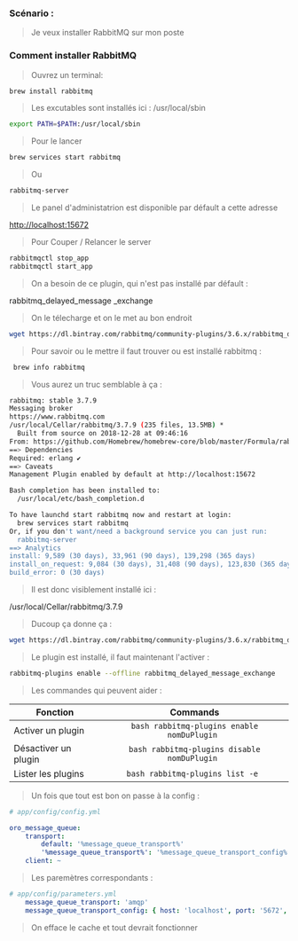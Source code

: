 ### Scénario : 

> Je veux installer RabbitMQ sur mon poste 

### Comment installer RabbitMQ

> Ouvrez un terminal:

```bash
brew install rabbitmq
```
> Les excutables sont installés ici : /usr/local/sbin 

```bash
export PATH=$PATH:/usr/local/sbin
```
 > Pour le lancer
 
```bash
brew services start rabbitmq
```
 > Ou
  
```bash
rabbitmq-server
```

> Le panel d'administatrion est disponible par défault a cette adresse

[http://localhost:15672](http://localhost:15672)

> Pour Couper / Relancer le server
```bash
rabbitmqctl stop_app
rabbitmqctl start_app
```
> On a besoin de ce plugin, qui n'est pas installé par défault :

rabbitmq_delayed_message _exchange

> On le télecharge et on le met au bon endroit

```bash
wget https://dl.bintray.com/rabbitmq/community-plugins/3.6.x/rabbitmq_delayed_message_exchange/rabbitmq_delayed_message_exchange-20171215-3.6.x.zip && unzip rabbitmq_delayed_message_exchange-20171215-3.6.x.zip -d {L'endroit ou est installer RabbitMQ}/plugins && rm rabbitmq_delayed_message_exchange-20171215-3.6.x.zip
```
> Pour savoir ou le mettre il faut trouver ou est installé rabbitmq :

```bash
 brew info rabbitmq
```
> Vous aurez un truc semblable à ça :

```bash
rabbitmq: stable 3.7.9
Messaging broker
https://www.rabbitmq.com
/usr/local/Cellar/rabbitmq/3.7.9 (235 files, 13.5MB) *
  Built from source on 2018-12-28 at 09:46:16
From: https://github.com/Homebrew/homebrew-core/blob/master/Formula/rabbitmq.rb
==> Dependencies
Required: erlang ✔
==> Caveats
Management Plugin enabled by default at http://localhost:15672

Bash completion has been installed to:
  /usr/local/etc/bash_completion.d

To have launchd start rabbitmq now and restart at login:
  brew services start rabbitmq
Or, if you don't want/need a background service you can just run:
  rabbitmq-server
==> Analytics
install: 9,589 (30 days), 33,961 (90 days), 139,298 (365 days)
install_on_request: 9,084 (30 days), 31,408 (90 days), 123,830 (365 days)
build_error: 0 (30 days)
```
> Il est donc visiblement installé ici :

/usr/local/Cellar/rabbitmq/3.7.9

> Ducoup ça donne ça :

```bash
wget https://dl.bintray.com/rabbitmq/community-plugins/3.6.x/rabbitmq_delayed_message_exchange/rabbitmq_delayed_message_exchange-20171215-3.6.x.zip && unzip rabbitmq_delayed_message_exchange-20171215-3.6.x.zip -d /usr/local/Cellar/rabbitmq/3.7.9/plugins && rm rabbitmq_delayed_message_exchange-20171215-3.6.x.zip
```
> Le plugin est installé, il faut maintenant l'activer  :

```bash
rabbitmq-plugins enable --offline rabbitmq_delayed_message_exchange
```
> Les commandes qui peuvent aider :

| Fonction             | Commands                                         |
| -------------------- |:------------------------------------------------:| 
| Activer un plugin    | ```bash rabbitmq-plugins enable nomDuPlugin ```  |
| Désactiver un plugin | ```bash rabbitmq-plugins disable nomDuPlugin ``` |   
| Lister les plugins   | ```bash rabbitmq-plugins list -e ```             |   

> Un fois que tout est bon on passe à la config :

```yml
# app/config/config.yml

oro_message_queue:
    transport:
        default: '%message_queue_transport%'
        '%message_queue_transport%': '%message_queue_transport_config%'
    client: ~
```
> Les paremètres correspondants :

```yml
# app/config/parameters.yml
    message_queue_transport: 'amqp'
    message_queue_transport_config: { host: 'localhost', port: '5672', user: 'guest', password: 'guest', vhost: '/' 
```
> On efface le cache et tout devrait fonctionner 
